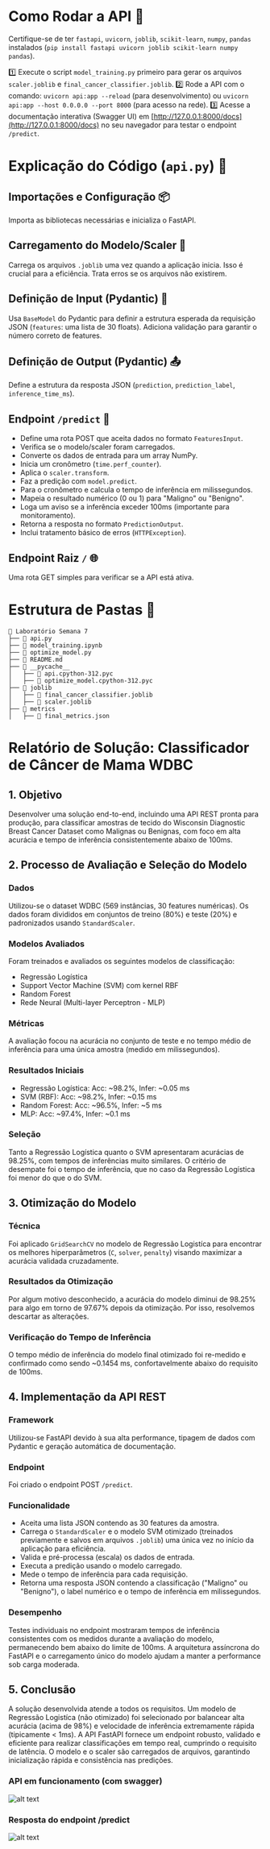 # Como Rodar a API 🚀

Certifique-se de ter `fastapi`, `uvicorn`, `joblib`, `scikit-learn`, `numpy`, `pandas` instalados (`pip install fastapi uvicorn joblib scikit-learn numpy pandas`).

1️⃣ Execute o script `model_training.py` primeiro para gerar os arquivos `scaler.joblib` e `final_cancer_classifier.joblib`.
2️⃣ Rode a API com o comando: `uvicorn api:app --reload` (para desenvolvimento) ou `uvicorn api:app --host 0.0.0.0 --port 8000` (para acesso na rede).
3️⃣ Acesse a documentação interativa (Swagger UI) em [http://127.0.0.1:8000/docs](http://127.0.0.1:8000/docs) no seu navegador para testar o endpoint `/predict`.

# Explicação do Código (`api.py`) 📝

## Importações e Configuração 📦

Importa as bibliotecas necessárias e inicializa o FastAPI.

## Carregamento do Modelo/Scaler 📂

Carrega os arquivos `.joblib` uma vez quando a aplicação inicia. Isso é crucial para a eficiência. Trata erros se os arquivos não existirem.

## Definição de Input (Pydantic) 🧩

Usa `BaseModel` do Pydantic para definir a estrutura esperada da requisição JSON (`features`: uma lista de 30 floats). Adiciona validação para garantir o número correto de features.

## Definição de Output (Pydantic) 📤

Define a estrutura da resposta JSON (`prediction`, `prediction_label`, `inference_time_ms`).

## Endpoint `/predict` 🔮

- Define uma rota POST que aceita dados no formato `FeaturesInput`.
- Verifica se o modelo/scaler foram carregados.
- Converte os dados de entrada para um array NumPy.
- Inicia um cronômetro (`time.perf_counter`).
- Aplica o `scaler.transform`.
- Faz a predição com `model.predict`.
- Para o cronômetro e calcula o tempo de inferência em milissegundos.
- Mapeia o resultado numérico (0 ou 1) para "Maligno" ou "Benigno".
- Loga um aviso se a inferência exceder 100ms (importante para monitoramento).
- Retorna a resposta no formato `PredictionOutput`.
- Inclui tratamento básico de erros (`HTTPException`).

## Endpoint Raiz `/` 🌐

Uma rota GET simples para verificar se a API está ativa.

# Estrutura de Pastas 📁

```
📂 Laboratório Semana 7
├── 📄 api.py
├── 📄 model_training.ipynb
├── 📄 optimize_model.py
├── 📄 README.md
├── 📂 __pycache__
│   ├── 📄 api.cpython-312.pyc
│   ├── 📄 optimize_model.cpython-312.pyc
├── 📂 joblib
│   ├── 📄 final_cancer_classifier.joblib
│   ├── 📄 scaler.joblib
├── 📂 metrics
│   ├── 📄 final_metrics.json
```

# Relatório de Solução: Classificador de Câncer de Mama WDBC

## 1. Objetivo

Desenvolver uma solução end-to-end, incluindo uma API REST pronta para produção, para classificar amostras de tecido do Wisconsin Diagnostic Breast Cancer Dataset como Malignas ou Benignas, com foco em alta acurácia e tempo de inferência consistentemente abaixo de 100ms.

## 2. Processo de Avaliação e Seleção do Modelo

### Dados

Utilizou-se o dataset WDBC (569 instâncias, 30 features numéricas). Os dados foram divididos em conjuntos de treino (80%) e teste (20%) e padronizados usando `StandardScaler`.

### Modelos Avaliados

Foram treinados e avaliados os seguintes modelos de classificação:

- Regressão Logística
- Support Vector Machine (SVM) com kernel RBF
- Random Forest
- Rede Neural (Multi-layer Perceptron - MLP)

### Métricas

A avaliação focou na acurácia no conjunto de teste e no tempo médio de inferência para uma única amostra (medido em milissegundos).

### Resultados Iniciais

- Regressão Logística: Acc: ~98.2%, Infer: ~0.05 ms
- SVM (RBF): Acc: ~98.2%, Infer: ~0.15 ms
- Random Forest: Acc: ~96.5%, Infer: ~5 ms
- MLP: Acc: ~97.4%, Infer: ~0.1 ms

### Seleção

Tanto a Regressão Logística quanto o SVM apresentaram acurácias de 98.25%, com tempos de inferências muito similares.
O critério de desempate foi o tempo de inferência, que no caso da Regressão Logística foi menor do que o do SVM.

## 3. Otimização do Modelo

### Técnica

Foi aplicado `GridSearchCV` no modelo de Regressão Logistíca para encontrar os melhores hiperparâmetros (`C`, `solver`, `penalty`) visando maximizar a acurácia validada cruzadamente.

### Resultados da Otimização

Por algum motivo desconhecido, a acurácia do modelo diminui de 98.25% para algo em torno de 97.67% depois da otimização. Por isso, resolvemos descartar as alterações.

### Verificação do Tempo de Inferência

O tempo médio de inferência do modelo final otimizado foi re-medido e confirmado como sendo ~0.1454 ms, confortavelmente abaixo do requisito de 100ms.

## 4. Implementação da API REST

### Framework

Utilizou-se FastAPI devido à sua alta performance, tipagem de dados com Pydantic e geração automática de documentação.

### Endpoint

Foi criado o endpoint POST `/predict`.

### Funcionalidade

- Aceita uma lista JSON contendo as 30 features da amostra.
- Carrega o `StandardScaler` e o modelo SVM otimizado (treinados previamente e salvos em arquivos `.joblib`) uma única vez no início da aplicação para eficiência.
- Valida e pré-processa (escala) os dados de entrada.
- Executa a predição usando o modelo carregado.
- Mede o tempo de inferência para cada requisição.
- Retorna uma resposta JSON contendo a classificação ("Maligno" ou "Benigno"), o label numérico e o tempo de inferência em milissegundos.

### Desempenho

Testes individuais no endpoint mostraram tempos de inferência consistentes com os medidos durante a avaliação do modelo, permanecendo bem abaixo do limite de 100ms. A arquitetura assíncrona do FastAPI e o carregamento único do modelo ajudam a manter a performance sob carga moderada.

## 5. Conclusão

A solução desenvolvida atende a todos os requisitos. Um modelo de Regressão Logistíca (não otimizado) foi selecionado por balancear alta acurácia (acima de 98%) e velocidade de inferência extremamente rápida (tipicamente < 1ms). A API FastAPI fornece um endpoint robusto, validado e eficiente para realizar classificações em tempo real, cumprindo o requisito de latência. O modelo e o scaler são carregados de arquivos, garantindo inicialização rápida e consistência nas predições.

### API em funcionamento (com swagger)

![alt text](/imgs/image.png)

### Resposta do endpoint /predict

![alt text](/imgs/image1.png)
